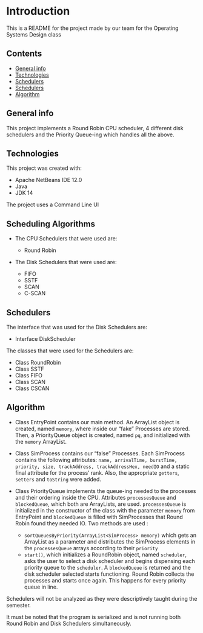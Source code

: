 # Introduction
This is a README for the project made by our team for the Operating Systems Design class

## Contents
* [General info](#general-info)
* [Technologies](#technologies)
* [Schedulers](#scheduling-algorithms)
* [Schedulers](#schedulers)
* [Algorithm](#algorithm)

## General info
This project implements a Round Robin CPU scheduler, 4 different disk schedulers and the Priority Queue-ing which handles all the above.

## Technologies
This project was created with:
* Apache NetBeans IDE 12.0
* Java
* JDK 14

The project uses a Command Line UI

## Scheduling Algorithms
* The CPU Schedulers that were used are:
  * Round Robin

* The Disk Schedulers that were used are:
  * FIFO
  * SSTF
  * SCAN
  * C-SCAN

## Schedulers
The interface that was used for the Disk Schedulers are:
  * Interface DiskScheduler

The classes that were used for the Schedulers are:
  * Class RoundRobin
  * Class SSTF
  * Class FIFO
  * Class SCAN
  * Class CSCAN

## Algorithm
* Class EntryPoint contains our main method. An ArrayList object is created, named ``memory``, where inside our “fake” Processes are stored. Then, a PriorityQueue object is created, named ``pq``, and initialized with the ``memory`` ArrayList.

* Class SimProcess contains our “false” Processes. Each SimProcess contains the following attributes: ``name, arrivalTime, burstTime, priority, size, trackAddress, trackAddressHex, needIO`` and a static final attribute for the process’ rank. Also, the appropriate ``getters``, ``setters`` and ``toString`` were added.

* Class PriorityQueue implements the queue-ing needed to the processes and their ordering inside the CPU. Attributes ``processesQueue`` and ``blockedQueue``, which both are ArrayLists, are used. ``processesQueue`` is initialized in the constructor of the class with the parameter ``memory`` from EntryPoint and ``blockedQueue`` is filled with SimProcesses that Round Robin found they needed IO. Two methods are used :
  * ``sortQueuesByPriority(ArrayList<SimProcess> memory)`` which gets an ArrayList as a parameter and distributes the SimProcess elements in the ``processesQueue`` arrays according to their ``priority``
  * ``start()``, which initializes a RoundRobin object, named ``scheduler``, asks the user to select a disk scheduler and begins dispensing each priority queue to the ``scheduler``. A  ``blockedQueue`` is returned and the disk scheduler selected starts functioning. Round Robin collects the processes and starts once again. This happens for every priority queue in line.

Schedulers will not be analyzed as they were descriptively taught during the semester.

It must be noted that the program is serialized and is not running both Round Robin and Disk Schedulers simultaneously.


